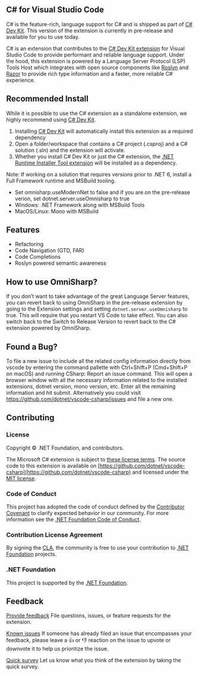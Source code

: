 ## C# for Visual Studio Code
C# is the feature-rich, language support for C# and is shipped as part of [C# Dev Kit][csdevkitextension]. This version of the extension is currently in pre-release and available for you to use today.

C# is an extension that contributes to the [C# Dev Kit extension][csdevkitextension] for Visual Studio Code to provide performant and reliable language support. Under the hood, this extension is powered by a Language Server Protocol (LSP) Tools Host which integrates with open source components like [Roslyn](https://github.com/dotnet/roslyn)  and [Razor](https://github.com/dotnet/razor) to provide rich type information and a faster, more reliable C# experience.

## Recommended Install
While it is possible to use the C# extension as a standalone extension, we highly recommend using [C# Dev Kit][csdevkitextension].

1. Installing [C# Dev Kit][csdevkitextension] will automatically install this extension as a required dependency
2. Open a folder/workspace that contains a C# project (.csproj) and a C# solution (.sln) and the extension will activate.
3. Whether you install C# Dev Kit or just the C# extension, the [.NET Runtime Installer Tool extension](https://marketplace.visualstudio.com/items?itemName=ms-dotnettools.vscode-dotnet-runtime) will be installed as a dependency.

Note: If working on a solution that requires versions prior to .NET 6, install a Full Framework runtime and MSBuild tooling.
  * Set omnisharp.useModernNet to false and if you are on the pre-release verion, set dotnet.server.useOmnisharp to true
  * Windows: .NET Framework along with MSBuild Tools 
  * MacOS/Linux: Mono with MSBuild 

## Features
  * Refactoring
  * Code Navigation (GTD, FAR)
  * Code Completions
  * Roslyn powered semantic awareness

## How to use OmniSharp?
If you don’t want to take advantage of the great Language Server features, you can revert back to using OmniSharp in the pre-release extension by going to the Extension settings and setting `dotnet.server.useOmnisharp` to true. This will require that you restart VS Code to take effect. You can also switch back to the Switch to Release Version to revert back to the C# extension powered by OmniSharp.


## Found a Bug?
To file a new issue to include all the related config information directly from vscode by entering the command pallette with Ctrl+Shift+P (Cmd+Shift+P on macOS) and running CSharp: Report an issue command. This will open a browser window with all the necessary information related to the installed extensions, dotnet version, mono version, etc. Enter all the remaining information and hit submit. 
Alternatively you could visit https://github.com/dotnet/vscode-csharp/issues  and file a new one.


## Contributing

### License

Copyright © .NET Foundation, and contributors.

The Microsoft C# extension is subject to [these license terms](RuntimeLicenses/license.txt).
The source code to this extension is available on [https://github.com/dotnet/vscode-csharp](https://github.com/dotnet/vscode-csharp) and licensed under the [MIT license](LICENSE.txt).

### Code of Conduct

This project has adopted the code of conduct defined by the [Contributor Covenant](http://contributor-covenant.org/)
to clarify expected behavior in our community.
For more information see the [.NET Foundation Code of Conduct](http://www.dotnetfoundation.org/code-of-conduct).

### Contribution License Agreement

By signing the [CLA](https://cla.dotnetfoundation.org/), the community is free to use your contribution to [.NET Foundation](http://www.dotnetfoundation.org) projects.

### .NET Foundation

This project is supported by the [.NET Foundation](http://www.dotnetfoundation.org).

## Feedback

<!-- 
[FAQs]
Check out the FAQs before filing a question. 
-->

[Provide feedback](https://github.com/dotnet/vscode-csharp/issues)
File questions, issues, or feature requests for the extension.

[Known issues](https://github.com/dotnet/vscode-csharp/issues)
If someone has already filed an issue that encompasses your feedback, please leave a 👍 or 👎 reaction on the issue to upvote or downvote it to help us prioritize the issue.

[Quick survey](https://www.research.net/r/8KGJ9V8?o=[o_value]&v=[v_value]&m=[m_value])
Let us know what you think of the extension by taking the quick survey.


[csdevkitextension]: https://marketplace.visualstudio.com/items?itemName=ms-dotnettools.csdevkit
